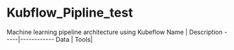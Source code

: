# Kubflow_Pipline_test
Machine learning pipeline architecture using Kubeflow
Name | Description
-----|------------
Data | 
Tools|
